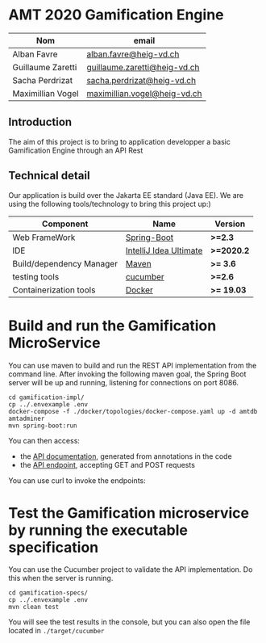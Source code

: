 # AMT 2020 Gamification Engine

| Nom               | email                        |
| ----------------- | ---------------------------- |
| Alban Favre       | alban.favre@heig-vd.ch       |
| Guillaume Zaretti | guillaume.zaretti@heig-vd.ch |
| Sacha Perdrizat   | sacha.perdrizat@heig-vd.ch   |
| Maximillian Vogel | maximillian.vogel@heig-vd.ch  |

## Introduction
The aim of this project is to bring to application developper a basic Gamification Engine through an API Rest

## Technical detail

Our application is build over the Jakarta EE standard (Java EE). We are using the following tools/technology to bring this project up:)

| Component                     | Name                                                      | Version      |
| ----------------------------- | --------------------------------------------------------- | ------------ |
| Web FrameWork                 | [Spring-Boot](https://spring.io/projects/spring-boot)     | __>=2.3__    |
| IDE                           | [IntelliJ Idea Ultimate](https://www.jetbrains.com/idea/) | __>=2020.2__ |
| Build/dependency Manager      | [Maven](https://maven.apache.org/)                        | __>= 3.6__   |
| testing tools                 | [cucumber](https://cucumber.io/)                          | __>=2.6__    |
| Containerization tools        | [Docker](https://www.docker.com/)                         | __>= 19.03__ |

# Build and run the Gamification MicroService

You can use maven to build and run the REST API implementation from the command line. After invoking the following maven goal, the Spring Boot server will be up and running, listening for connections on port 8086.

```
cd gamification-impl/
cp ../.envexample .env
docker-compose -f ./docker/topologies/docker-compose.yaml up -d amtdb amtadminer
mvn spring-boot:run
```

You can then access:

* the [API documentation](http://localhost:8086/swagger-ui.html), generated from annotations in the code
* the [API endpoint](http://localhost:8086/), accepting GET and POST requests

You can use curl to invoke the endpoints:

# Test the Gamification microservice by running the executable specification

You can use the Cucumber project to validate the API implementation. Do this when the server is running.

```
cd gamification-specs/
cp ../.envexample .env
mvn clean test
```
You will see the test results in the console, but you can also open the file located in `./target/cucumber`

